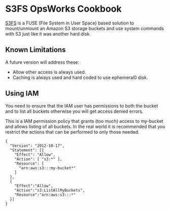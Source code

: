 # S3FS OpsWorks Cookbook
[S3FS](https://github.com/s3fs-fuse/s3fs-fuse) is a FUSE (File System in User Space) based solution to
mount/unmount an Amazon S3 storage buckets and use system commands with S3 just like it was another hard disk.

## Known Limitations
A future version will address these:

* Allow other access is always used.
* Caching is always used and hard coded to use ephemeral0 disk.

## Using IAM

You need to ensure that the IAM user has permissions to both the bucket and to list all buckets otherwise you will
get access denied errors.

This is a IAM permission policy that grants (too much) access to my-bucket and allows listing of all buckets.  In
the real world it is recommended that you restrict the actions that can be performed to only those needed.

    {
      "Version": "2012-10-17",
      "Statement": [{
        "Effect": "Allow",
        "Action": [ "s3:*" ],
        "Resource": [
          "arn:aws:s3:::my-bucket*"
        ]
      },
      {
        "Effect":"Allow",
        "Action":"s3:ListAllMyBuckets",
        "Resource":"arn:aws:s3:::*"
      }]
    }